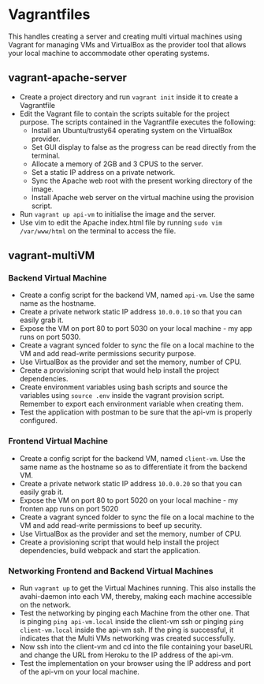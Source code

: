 # Vagrantfiles

This handles creating a server and creating multi virtual machines using Vagrant for managing VMs and VirtualBox as the provider tool that allows your local machine to accommodate other operating systems.

## vagrant-apache-server

- Create a project directory and run `vagrant init` inside it to create a Vagrantfile
- Edit the Vagrant file to contain the scripts suitable for the project purpose. The scripts contained in the Vagrantfile executes the following:
  - Install an Ubuntu/trusty64 operating system on the VirtualBox provider.
  - Set GUI display to false as the progress can be read directly from the terminal.
  - Allocate a memory of 2GB and 3 CPUS to the server.
  - Set a static IP address on a private network.
  - Sync the Apache web root with the present working directory of the image.
  - Install Apache web server on the virtual machine using the provision script.
- Run `vagrant up api-vm` to initialise the image and the server.
- Use vim to edit the Apache index.html file by running `sudo vim /var/www/html` on the terminal to access the file.

## vagrant-multiVM

### Backend Virtual Machine

- Create a config script for the backend VM, named `api-vm`. Use the same name as the hostname.
- Create a private network static IP address `10.0.0.10` so that you can easily grab it.
- Expose the VM on port 80 to port 5030 on your local machine - my app runs on port 5030.
- Create a vagrant synced folder to sync the file on a local machine to the VM and add read-write permissions security purpose.
- Use VirtualBox as the provider and set the memory, number of CPU.
- Create a provisioning script that would help install the project dependencies.
- Create environment variables using bash scripts and source the variables using `source .env` inside the vagrant provision script. Remember to export each environment variable when creating them.
- Test the application with postman to be sure that the api-vm is properly configured.

### Frontend Virtual Machine

- Create a config script for the backend VM, named `client-vm`. Use the same name as the hostname so as to differentiate it from the backend VM.
- Create a private network static IP address `10.0.0.20` so that you can easily grab it.
- Expose the VM on port 80 to port 5020 on your local machine - my fronten app runs on port 5020
- Create a vagrant synced folder to sync the file on a local machine to the VM and add read-write permissions to beef up security.
- Use VirtualBox as the provider and set the memory, number of CPU.
- Create a provisioning script that would help install the project dependencies, build webpack and start the application.

### Networking Frontend and Backend Virtual Machines

- Run `vagrant up` to get the Virtual Machines running. This also installs the avahi-daemon into each VM, thereby, making each machine accessible on the network.
- Test the networking by pinging each Machine from the other one. That is pinging `ping api-vm.local` inside the client-vm ssh or pinging `ping client-vm.local` inside the api-vm ssh. If the ping is successful, it indicates that the Multi VMs networking was created successfully.
- Now ssh into the client-vm and cd into the file containing your baseURL and change the URL from Heroku to the IP address of the api-vm.
- Test the implementation on your browser using the IP address and port of the api-vm on your local machine.
